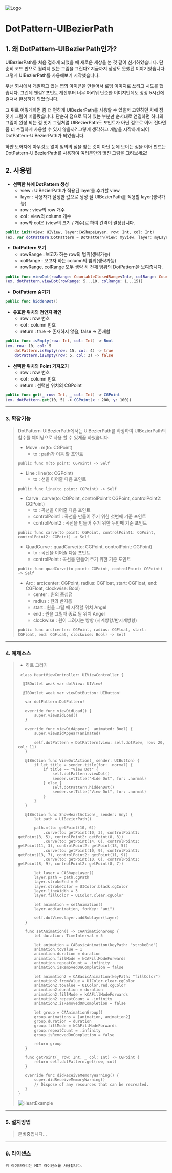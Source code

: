 ![Logo](https://github.com/swieeft/DotPattern-UIBezierPath/blob/master/md-Resource/Logo.png)

DotPattern-UIBezierPath
=======================

## 1. 왜 DotPattern-UIBezierPath인가?
UIBezierPath를 처음 접하게 되었을 때 새로운 세상을 본 것 같이 신기하였습니다. 
단순히 코드 만으로 퀄리티 있는 그림을 그린다? 지금까지 상상도 못했던 이야기였습니다.
그렇게 UIBezierPath를 사용해보기 시작했습니다.

우선 회사에서 개발하고 있는 앱의 아이콘을 만들어서 로딩 이미지로 쓰려고 시도를 했습니다. 
그런데 왠걸? 포인트 계산부터 너무 어려워 단순한 이미지인데도 장장 5시간에 걸쳐서 완성하게 되었습니다.

그 뒤로 어떻게하면 좀 더 편하게 UIBezierPath를 사용할 수 있을까 고민하던 차에 점 잇기 그림이 떠올랐습니다.
단순히 점으로 찍혀 있는 부분만 순서대로 연결하면 하나의 그림이 완성 되는 점 잇기 그림처럼 
UIBezierPath도 포인트가 아닌 점으로 이어 진다면 좀 더 수월하게 사용할 수 있지 않을까?
그렇게 생각하고 개발을 시작하게 되어 DotPattern-UIBezierPath가 되었습니다.
    
하얀 도화지에 아무것도 없이 임의의 점을 찾는 것이 아닌 눈에 보이는 점을 이어 만드는 
DotPattern-UIBezierPath를 사용하여 여러분만의 멋진 그림을 그려보세요!

## 2. 사용법
* **선택한 뷰에 DotPattern 생성**
  * view : UIBezierPath가 적용된 layer를 추가할 view
  * layer : 사용자가 설정한 값으로 생성 될 UIBezierPath를 적용할 layer(생략가능)
  * row : view의 row 개수
  * col : view의 column 개수
  * row와 col은 (view의 크기 / 개수)로 하여 간격이 결정됩니다.
```swift 
public init(view: UIView, layer:CAShapeLayer, row: Int, col: Int)
(ex. var dotPattern:DotPattern = DotPattern(view: myView, layer: myLayer row: 40, col: 20))
```

* **DotPattern 보기**
  * rowRange : 보고자 하는 row의 범위(생략가능)
  * colRange : 보고자 하는 column의 범위(생략가능)
  * rowRange, colRange 모두 생략 시 전체 범위의 DotPattern을 보여줍니다.
```swift
public func viewDot(rowRange: CountableClosedRange<Int>, colRange: CountableClosedRange<Int>)
(ex. dotPattern.viewDot(rowRange: 5...10, colRange: 1...15))
```

* **DotPattern 숨기기**
```swift
public func hiddenDot()
```

* **유효한 위치의 점인지 확인**
  * row : row 번호
  * col : column 번호
  * return : true -> 존재하지 않음, false -> 존재함
```swift 
public func isEmpty(row: Int, col: Int) -> Bool
(ex. row: 10, col: 5
    dotPattern.isEmpty(row: 15, col: 4) -> true
    dotPattern.isEmpty(row: 5, col: 3) -> false
```

* **선택한 위치의 Point 가져오기**
  * row : row 번호
  * col : column 번호
  * return : 선택한 위치의 CGPoint
```swift 
public func get(_ row: Int, _ col: Int) -> CGPoint
(ex. dotPattern.get(10, 5) -> CGPoint(x : 200, y: 100))
```

* * *

### 3. 확장기능
> DotPattern-UIBezierPath에서는 UIBezierPath를 확장하여 UIBezierPath의 함수를 체이닝으로 사용 할 수 있게끔 하였습니다.
> * Move : m(to: CGPoint)
>   * to : path가 이동 할 포인트
> <pre><code>public func m(to point: CGPoint) -> Self</code></pre>
>
> * Line : line(to: CGPoint)
>   * to : 선을 이어줄 다음 포인트
> <pre><code>public func line(to point: CGPoint) -> Self</code></pre>
>
> * Carve : carve(to: CGPoint, controlPoint1: CGPoint, controlPoint2: CGPoint)
>   * to : 곡선을 이어줄 다음 포인트
>   * controlPoint1 : 곡선을 만들어 주기 위한 첫번째 기준 포인트
>   * controlPoint2 : 곡선을 만들어 주기 위한 두번째 기준 포인트
> <pre><code>public func carve(to point: CGPoint, controlPoint1: CGPoint, controlPoint2: CGPoint) -> Self</code></pre>
>
> * QuadCurve : quadCurve(to: CGPoint, controlPoint: CGPoint)
>   * to : 곡선을 이어줄 다음 포인트
>   * controlPoint : 곡선을 만들어 주기 위한 기준 포인트
> <pre><code>public func quadCurve(to point: CGPoint, controlPoint: CGPoint) -> Self</code></pre>
>
> * Arc : arc(center: CGPoint, radius: CGFloat, start: CGFloat, end: CGFloat, clockwise: Bool)
>   * center : 원의 중심점
>   * radius : 원의 반지름
>   * start : 원을 그릴 때 시작할 위치 Angel
>   * end : 원을 그릴때 종료 될 위치 Angel
>   * clockwise : 원이 그려지는 방향 (시계방향/반시계방향)
> <pre><code>public func arc(center: CGPoint, radius: CGFloat, start: CGFloat, end: CGFloat, clockwise: Bool) -> Self</code></pre>

* * *

### 4. 예제소스
> * 하트 그리기
> <pre><code> class HeartViewController: UIViewController {
>
>   @IBOutlet weak var dotView: UIView!
>    
>   @IBOutlet weak var viewDotButton: UIButton!
>
>    var dotPattern:DotPattern!
>    
>    override func viewDidLoad() {
>        super.viewDidLoad()
>    }
>    
>    override func viewDidAppear(_ animated: Bool) {
>        super.viewDidAppear(animated)
>        
>        self.dotPattern = DotPattern(view: self.dotView, row: 20, col: 11)
>    }
>    
>    @IBAction func ViewDotAction(_ sender: UIButton) {
>        if let title = sender.title(for: .normal) {
>            if title == "View Dot" {
>                self.dotPattern.viewDot()
>                sender.setTitle("Hide Dot", for: .normal)
>            } else {
>                self.dotPattern.hiddenDot()
>                sender.setTitle("View Dot", for: .normal)
>            }
>        }
>    }
>    
>    @IBAction func ShowHeartAction(_ sender: Any) {
>        let path = UIBezierPath()
>        
>        path.m(to: getPoint(10, 6))
>            .curve(to: getPoint(10, 3), controlPoint1: getPoint(8, 5), controlPoint2: getPoint(8, 3))
>            .curve(to: getPoint(14, 6), controlPoint1: getPoint(11, 3), controlPoint2: getPoint(13, 5))
>            .curve(to: getPoint(10, 9), controlPoint1: getPoint(13, 7), controlPoint2: getPoint(11, 9))
>            .curve(to: getPoint(10, 6), controlPoint1: getPoint(8, 9), controlPoint2: getPoint(8, 7))
>        
>        let layer = CAShapeLayer()
>        layer.path = path.cgPath
>        layer.strokeEnd = 0
>        layer.strokeColor = UIColor.black.cgColor
>        layer.lineWidth = 3
>        layer.fillColor = UIColor.clear.cgColor
>        
>        let animation = setAnimation()
>        layer.add(animation, forKey: "ani")
>        
>        self.dotView.layer.addSublayer(layer)
>    }
>    
>    func setAnimation() -> CAAnimationGroup {
>        let duration: TimeInterval = 5
>        
>        let animation = CABasicAnimation(keyPath: "strokeEnd")
>        animation.toValue = 1
>        animation.duration = duration
>        animation.fillMode = kCAFillModeForwards
>        animation.repeatCount = .infinity
>        animation.isRemovedOnCompletion = false
>        
>        let animation2 = CABasicAnimation(keyPath: "fillColor")
>        animation2.fromValue = UIColor.clear.cgColor
>        animation2.toValue = UIColor.red.cgColor
>        animation2.duration = duration
>        animation2.fillMode = kCAFillModeForwards
>        animation2.repeatCount = .infinity
>        animation2.isRemovedOnCompletion = false
>        
>        let group = CAAnimationGroup()
>        group.animations = [animation, animation2]
>        group.duration = duration
>        group.fillMode = kCAFillModeForwards
>        group.repeatCount = .infinity
>        group.isRemovedOnCompletion = false
>        
>        return group
>    }
>    
>    func getPoint(_ row: Int, _ col: Int) -> CGPoint {
>        return self.dotPattern.get(row, col)
>    }
>    
>    override func didReceiveMemoryWarning() {
>        super.didReceiveMemoryWarning()
>        // Dispose of any resources that can be recreated.
>    }
>}</code></pre>
> ![HeartExample](https://github.com/swieeft/DotPattern-UIBezierPath/blob/master/md-Resource/HeartExemple.gif)

* * *

### 5. 설치방법
> 준비중입니다...

* * *

### 6. 라이센스 
    위 라이브러리는 MIT 라이센스를 사용합니다.
